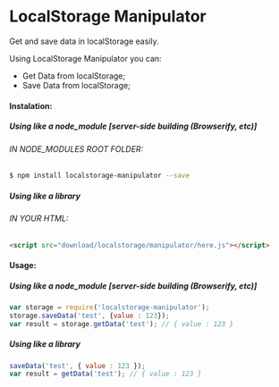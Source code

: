 # LocalStorage Manipulator
Get and save data in localStorage easily.

Using LocalStorage Manipulator you can:
  - Get Data from localStorage;
  - Save Data from localStorage;

#### Instalation:
##### Using like a node_module [server-side building (Browserify, etc)]
###### IN NODE_MODULES ROOT FOLDER:
```sh
$ npm install localstorage-manipulator --save
```
##### Using like a library
###### IN YOUR HTML:
```html
<script src="download/localstorage/manipulator/here.js"></script>
``` 

#### Usage:
##### Using like a node_module [server-side building (Browserify, etc)]
```js
var storage = require('localstorage-manipulator');
storage.saveData('test', {value : 123});
var result = storage.getData('test'); // { value : 123 }
```

##### Using like a library
```js
saveData('test', { value : 123 });
var result = getData('test'); // { value : 123 }
```